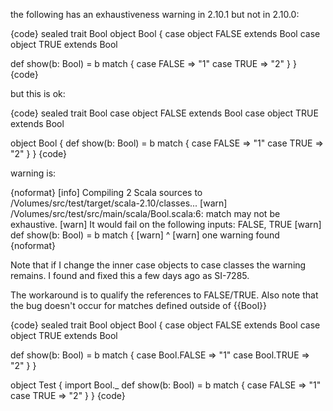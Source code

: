 the following has an exhaustiveness warning in 2.10.1 but not in 2.10.0:

{code}
sealed trait Bool
object Bool {
  case object FALSE extends Bool
  case object TRUE extends Bool

  def show(b: Bool) = b match {
    case FALSE => "1"
    case TRUE  => "2"
  }
}
{code}

but this is ok:

{code}
sealed trait Bool
case object FALSE extends Bool
case object TRUE extends Bool

object Bool {
  def show(b: Bool) = b match {
    case FALSE => "1"
    case TRUE  => "2"
  }
}
{code}

warning is:

{noformat}
[info] Compiling 2 Scala sources to /Volumes/src/test/target/scala-2.10/classes...
[warn] /Volumes/src/test/src/main/scala/Bool.scala:6: match may not be exhaustive.
[warn] It would fail on the following inputs: FALSE, TRUE
[warn]   def show(b: Bool) = b match {
[warn]                       ^
[warn] one warning found
{noformat}

Note that if I change the inner case objects to case classes the warning remains.
I found and fixed this a few days ago as SI-7285.

The workaround is to qualify the references to FALSE/TRUE. Also note that the bug doesn't occur for matches defined outside of {{Bool}}

{code}
sealed trait Bool
object Bool {
  case object FALSE extends Bool
  case object TRUE extends Bool

  def show(b: Bool) = b match {
    case Bool.FALSE => "1"
    case Bool.TRUE  => "2"
  }
}

object Test {
  import Bool._
  def show(b: Bool) = b match {
    case FALSE => "1"
    case TRUE  => "2"
  }
}
{code}
